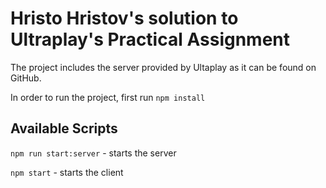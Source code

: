 # Hristo Hristov's solution to Ultraplay's Practical Assignment

The project includes the server provided by Ultaplay as it can be found on GitHub.

In order to run the project, first run `npm install`

## Available Scripts

`npm run start:server` - starts the server

`npm start` - starts the client